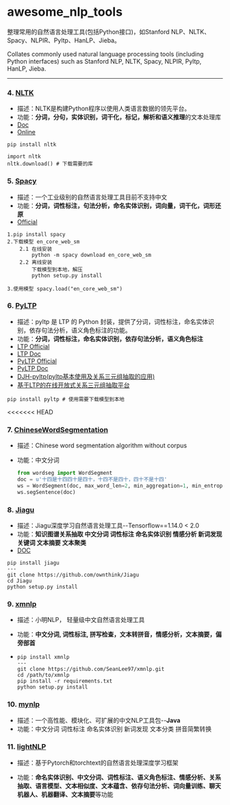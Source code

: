 # awesome_nlp_tools

整理常用的自然语言处理工具(包括Python接口)，如Stanford NLP、NLTK、Spacy、NLPIR、Pyltp、HanLP、Jieba。

Collates commonly used natural language processing tools (including Python interfaces) such as Stanford NLP, NLTK, Spacy, NLPIR, Pyltp, HanLP, Jieba.

---


### 4. [NLTK](./nltk.ipynb)

- 描述：NLTK是构建Python程序以使用人类语言数据的领先平台。
- 功能：**分词，分句，实体识别，词干化，标记，解析和语义推理**的文本处理库
- [Doc](http://www.nltk.org/)
- [Online](http://www.nltk.org/book/)

```shell
pip install nltk

import nltk
nltk.download() # 下载需要的库
```

### 5. [Spacy](https://spacy.io/)

- 描述：一个工业级别的自然语言处理工具目前不支持中文
- 功能：**分词，词性标注，句法分析，命名实体识别，词向量，词干化，词形还原**
- [Official](https://spacy.io/)

```shell
1.pip install spacy
2.下载模型 en_core_web_sm
    2.1 在线安装 
        python -m spacy download en_core_web_sm
    2.2 离线安装 
        下载模型到本地，解压
        python setup.py install
        
3.使用模型 spacy.load("en_core_web_sm")

```

### 6. [PyLTP](https://github.com/HuangFJ/pyltp)

- 描述：pyltp 是 LTP 的 Python 封装，提供了分词，词性标注，命名实体识别，依存句法分析，语义角色标注的功能。
- 功能：**分词，词性标注，命名实体识别，依存句法分析，语义角色标注**
- [LTP Official](https://github.com/HIT-SCIR/ltp)
- [LTP Doc](https://ltp.readthedocs.io/zh_CN/latest/begin.html)
- [PyLTP Official](https://github.com/HuangFJ/pyltp)
- [PyLTP Doc](https://pyltp.readthedocs.io/zh_CN/develop/api.html)
- [DJH-pyltp(pyltp基本使用及关系三元组抽取的应用)](https://github.com/jasonhavenD/DJH-pyltp)
- [基于LTP的在线开放式关系三元组抽取平台](https://github.com/jasonhavenD/DJH-GraduationDesign)

```shell
pip install pyltp # 使用需要下载模型到本地
```
<<<<<<< HEAD


### 7. [ChineseWordSegmentation](https://github.com/Moonshile/ChineseWordSegmentation)

- 描述：Chinese word segmentation algorithm without corpus

- 功能：中文分词

  ```python
  from wordseg import WordSegment
  doc = u'十四是十四四十是四十，十四不是四十，四十不是十四'
  ws = WordSegment(doc, max_word_len=2, min_aggregation=1, min_entropy=0.5)
  ws.segSentence(doc)
  ```

### 8. [Jiagu](<https://github.com/ownthink/Jiagu>)

- 描述：Jiagu深度学习自然语言处理工具--Tensorflow==1.14.0 < 2.0
- 功能：**知识图谱关系抽取 中文分词 词性标注 命名实体识别 情感分析 新词发现 关键词 文本摘要 文本聚类**
- [DOC](https://www.ownthink.com/docs/nlp/)

```shell
pip install jiagu
---
git clone https://github.com/ownthink/Jiagu
cd Jiagu
python setup.py install
```

### 9. [xmnlp](<https://github.com/SeanLee97/xmnlp>)

- 描述：小明NLP， 轻量级中文自然语言处理工具

- 功能：**中文分词, 词性标注, 拼写检查，文本转拼音，情感分析，文本摘要，偏旁部首**

- ```shell
  pip install xmnlp
  ---
  git clone https://github.com/SeanLee97/xmnlp.git
  cd /path/to/xmnlp
  pip install -r requirements.txt
  python setup.py install
  ```

### 10. [mynlp](<https://github.com/mayabot/mynlp>)

- 描述：一个高性能、模块化、可扩展的中文NLP工具包--**Java**
- 功能：中文分词 词性标注 命名实体识别 新词发现 文本分类 拼音简繁转换

### 11. [lightNLP](<https://github.com/ImportMe/lightNLP>)

- 描述：基于Pytorch和torchtext的自然语言处理深度学习框架

- 功能：**命名实体识别、中文分词、词性标注、语义角色标注、情感分析、关系抽取、语言模型、文本相似度、文本蕴含、依存句法分析、词向量训练、聊天机器人、机器翻译、文本摘要**等功能
